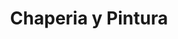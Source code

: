 ---
title: "Chaperia y Pintura"
url: /el-alto/chaperia-y-pintura/
shop: reparación de automóviles
---